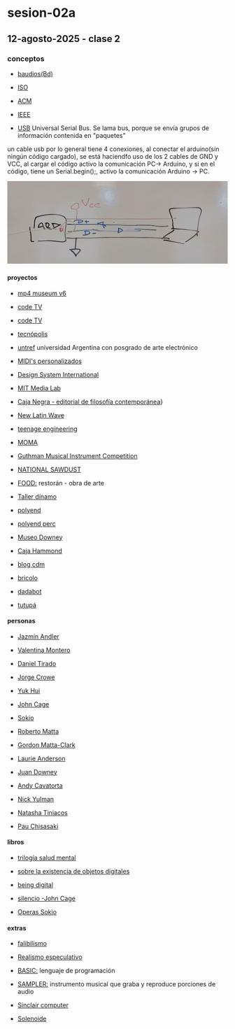 # sesion-02a

## 12-agosto-2025 - clase 2

### conceptos

- [baudios(Bd)](https://es.wikipedia.org/wiki/Baudio)

- [ISO](https://www.iso.org/home.html)

- [ACM](https://www.acm.org)

- [IEEE](https://webstore.ansi.org/sdo/IEEE)

- [USB](https://es.wikipedia.org/wiki/Universal_Serial_Bus) Universal Serial Bus. Se lama bus, porque se envía grupos de información contenida en "paquetes" 

un cable usb por lo general tiene 4 conexiones, al conectar el arduino(sin ningún código cargado), se está haciendfo uso de los 2 cables de GND y VCC, al cargar el código activo la comunicación PC-> Arduino, y si en el código, tiene un Serial.begin();, activo la comunicación Arduino -> PC.

![imagen del diagrama de la pizarra](./imagenes/pizarra-usb.jpg)

#### proyectos

- [mp4 museum v6](https://mp4museum.org/download)

- [code TV](https://codetv.dev)

- [code TV](https://codetv.dev/blog/hardware-acceleration-ffmpeg-apple-silicon)

- [tecnópolis](https://es.wikipedia.org/wiki/Tecnópolis)

- [untref](https://untref.edu.ar) universidad Argentina con posgrado de arte electrónico

- [MIDI's personalizados](https://yaeltex.com)

- [Design System International](https://designsystems.international)

- [MIT Media Lab](https://www.media.mit.edu)

- [Caja Negra - editorial de filosofía contemporánea](https://cajanegraeditora.com.ar)}

- [New Latin Wave](https://newlatinwave.com)

- [teenage engineering](https://teenage.engineering)

- [MOMA](https://seastreak.com/museum-of-modern-art/)

- [Guthman Musical Instrument Competition](https://guthman.gatech.edu)

- [NATIONAL SAWDUST](https://www.nationalsawdust.org)

- [FOOD:](https://www.youtube.com/watch?v=XxBuoegXxFY) restorán - obra de arte

- [Taller dínamo](https://tallerdinamo.cl)

- [polyend](https://polyend.com)

- [polyend perc](https://polyend.com/legacy/polyend-perc)

- [Museo Downey](https://casamuseodowney.cl)

- [Caja Hammond](https://www.mouser.cl/c/enclosures/enclosures-boxes-cases/?m=Hammond)

- [blog cdm](https://cdm.link)

- [bricolo](https://www.nysoundworks.org/bricolo)

- [dadabot](https://dadabots.com)

- [tutupá](https://misaa.cc/electronica/tutupa.html)

#### personas

- [Jazmín Andler](https://jazminadler.com.ar)

- [Valentina Montero](https://www.valentinamontero.com/about)

- [Daniel Tirado](www.linkedin.com/in/daniel-tirado-3986ab28?originalSubdomain=cl)

- [Jorge Crowe](https://www.jcrowe.xyz)

- [Yuk Hui](https://cajanegraeditora.com.ar/autores/?autor=hui-yuk)

- [John Cage](https://en.wikipedia.org/wiki/John_Cage)

- [Sokio](https://www.instagram.com/sokio/?hl=en)

- [Roberto Matta](https://es.wikipedia.org/wiki/Roberto_Matta)

- [Gordon Matta-Clark](https://en.wikipedia.org/wiki/Gordon_Matta-Clark)

- [Laurie Anderson](https://en.wikipedia.org/wiki/Laurie_Anderson)

- [Juan Downey](https://es.wikipedia.org/wiki/Juan_Downey)

- [Andy Cavatorta](https://andycavatorta.com)

- [Nick Yulman](https://www.nysoundworks.org)

- [Natasha Tiniacos](https://natashatiniacos.com)

- [Pau Chisasaki](https://www.pauchi.com)

#### libros

- [trilogía salud mental](https://cajanegraeditora.com.ar/libros/combo-salud-mental)

- [sobre la existencia de objetos digitales](https://materiaoscuraeditorial.com/filosofia/sobre-la-existencia-de-los-objetos-digitales)

- [being digital](https://www.amazon.com/Being-Digital-Nicholas-Negroponte/dp/0679762906)

- [silencio -John Cage](https://monoskop.org/images/e/eb/Cage_John_Silencio_conferencias_y_escritos_2002_part.pdf)

- [Operas Sokio](https://sokio.studio/opera)

#### extras

- [falibilismo](https://en.wikipedia.org/wiki/Fallibilism)

- [Realismo especulativo](https://es.wikipedia.org/wiki/Realismo_especulativo)

- [BASIC:](https://es.wikipedia.org/wiki/BASIC) lenguaje de programación

- [SAMPLER:](https://en.wikipedia.org/wiki/Sampler_(musical_instrument)) instrumento musical que graba y reproduce porciones de audio

- [Sinclair computer](https://en.wikipedia.org/wiki/Sinclair_PC200)

- [Solenoide](https://es.wikipedia.org/wiki/Solenoide)